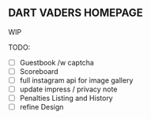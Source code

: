 ## DART VADERS HOMEPAGE

WIP

TODO:

* [ ] Guestbook /w captcha
* [ ] Scoreboard
* [ ] full instagram api for image gallery
* [ ] update impress / privacy note
* [ ] Penalties Listing and History
* [ ] refine Design

